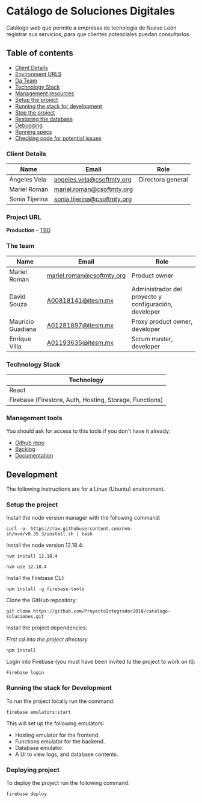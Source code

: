 # Catálogo de Soluciones Digitales
Catálogo web que permite a empresas de tecnología de Nuevo León registrar sus servicios, para que clientes potenciales puedan consultarlos.

## Table of contents

* [Client Details](#client-details)
* [Environment URLS](#environment-urls)
* [Da Team](#team)
* [Technology Stack](#technology-stack)
* [Management resources](#management-resources)
* [Setup the project](#setup-the-project)
* [Running the stack for development](#running-the-stack-for-development)
* [Stop the project](#stop-the-project)
* [Restoring the database](#restoring-the-database)
* [Debugging](#debugging)
* [Running specs](#running-specs)
* [Checking code for potential issues](#checking-code-for-potential-issues)


### Client Details

| Name           | Email                       | Role              |
| -------------- | --------------------------- | ----------------- |
| Ángeles Vela   | angeles.vela@csoftmty.org   | Directora general | 
| Mariel Román   | mariel.roman@csoftmty.org   |                   |
| Sonia Tijerina | sonia.tijerina@csoftmty.org |                   |


### Project URL

**Production** - [TBD](TBD)

### The team

| Name              | Email                     | Role        |
| ----------------- | ------------------------- | ----------- |
| Mariel Román      | mariel.roman@csoftmty.org | Product owner |
| David Souza       | A00818141@itesm.mx        | Administrador del proyecto y configuración, developer |
| Mauricio Guadiana | A01281897@itesm.mx        | Proxy product owner, developer |
| Enrique Villa     | A01193635@itesm.mx        | Scrum master, developer |

### Technology Stack
| Technology    |
| ------------- |
| React         |
| Firebase (Firestore, Auth, Hosting, Storage, Functions) |

### Management tools

You should ask for access to this tools if you don't have it already:

* [Github repo](https://github.com/ProyectoIntegrador2018/catalogo-soluciones)
* [Backlog](https://trello.com/b/lFvmyLPa/cat%C3%A1logo-de-soluciones-digitales)
* [Documentation](https://github.com/ProyectoIntegrador2018/catalogo-soluciones/blob/master/README.md)

## Development

The following instructions are for a Linux (Ubuntu) environment.

### Setup the project

Install the node version manager with the following command:
```
curl -o- https://raw.githubusercontent.com/nvm-sh/nvm/v0.35.3/install.sh | bash
```

Install the node version 12.18.4:
```
nvm install 12.18.4
```
```
nvm use 12.18.4
```

Install the Firebase CLI:
```
npm install -g firebase-tools
```

Clone the GitHub repository:
```
git clone https://github.com/ProyectoIntegrador2018/catalogo-soluciones.git
```

Install the project dependencies:

*First cd into the project directory*
```
npm install
```

Login into Firebase (you must have been invited to the project to work on it): 
```
Firebase login
```

### Running the stack for Development

To run the project locally run the command:
```
firebase emulators:start
```
This will set up the following emulators:
* Hosting emulator for the frontend.
* Functions emulator for the backend.
* Database emulator.
* A UI to view logs, and database contents.

### Deploying project

To deploy the project run the following command:
```
firebase deploy
```